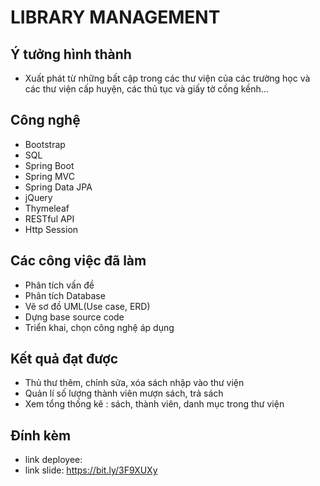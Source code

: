 #  LIBRARY MANAGEMENT

## Ý tưởng hình thành
- Xuất phát từ những bất cập trong các thư viện của các trường học và các thư viện cấp huyện, các thủ tục và giấy tờ cồng kềnh...
## Công nghệ 
 - Bootstrap
 - SQL
 - Spring Boot
 - Spring MVC
 - Spring Data JPA
 - jQuery
 - Thymeleaf
 - RESTful API
 - Http Session
## Các công việc đã làm
- Phân tích vấn đề 
- Phân tích Database
- Vẽ sơ đồ UML(Use case, ERD)
- Dựng base source code
- Triển khai, chọn công nghệ áp dụng 
## Kết quả đạt được
- Thủ thư thêm, chỉnh sửa, xóa sách nhập vào thư viện
- Quản lí số lượng thành viên mượn sách, trả sách
- Xem tổng thống kê : sách, thành viên, danh mục trong thư viện
## Đính kèm
- link deployee:
- link slide: https://bit.ly/3F9XUXy
